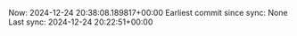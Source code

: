 Now: 2024-12-24 20:38:08.189817+00:00 Earliest commit since sync: None Last sync: 2024-12-24 20:22:51+00:00
